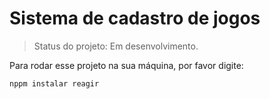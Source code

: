 <h1> Sistema de cadastro de jogos </h1>

> Status do projeto: Em desenvolvimento.

Para rodar esse projeto na sua máquina, por favor digite: 

```
nppm instalar reagir
```
